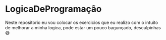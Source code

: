 # LogicaDeProgramação
Neste repositorio eu vou colocar os exercicios que eu realizo com o intuito de melhorar a minha logica, pode estar um pouco bagunçado, desculpinhas 😅
